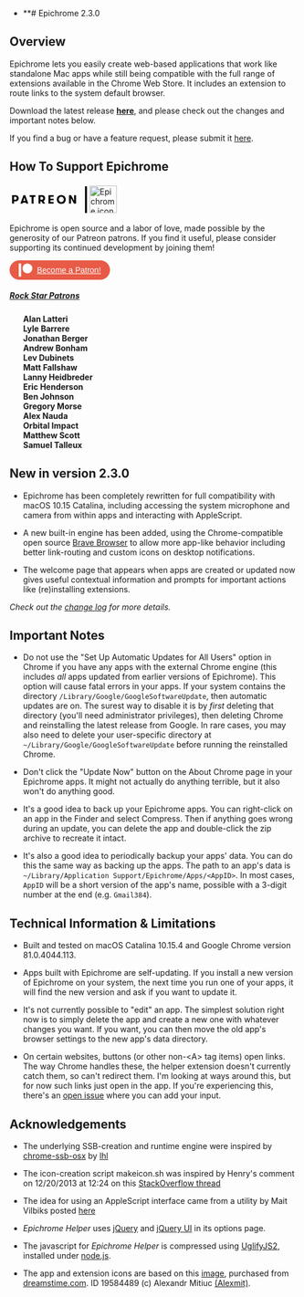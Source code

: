 - **# Epichrome 2.3.0

## Overview

Epichrome lets you easily create web-based applications that work like standalone Mac apps while still being compatible with the full range of extensions available in the Chrome Web Store. It includes an extension to route links to the system default browser.

Download the latest release **[here](https://github.com/dmarmor/epichrome/releases "Download")**, and please check out the changes and important notes below.

If you find a bug or have a feature request, please submit it [here](https://github.com/dmarmor/epichrome/issues "Issues").


## How To Support Epichrome

<div id="patreon" class="patreon">
  <div style="display: flex; align-items: center;">
    <svg style="width: 140px" version="1.1" xmlns="http://www.w3.org/2000/svg" xmlns:xlink="http://www.w3.org/1999/xlink" x="0px" y="0px" viewBox="0 0 3200 1260" style="enable-background:new 0 0 3200 1260;" xml:space="preserve" class="patreon_logo">
      <g>
        <g>
          <rect x="3021.2" y="95.9" class="st0" width="78.4" height="1068.6"/>
        </g>
        <g>
          <path class="st0" d="M99.6,452.1h141.8c75,0,123.4,56.6,123.4,122.4s-48.4,122.4-123.4,122.4H178v93.9H99.6V452.1z M286,574.5 c0-31.5-21.3-58.6-54.2-58.6H178v117.1h53.7C264.7,633.1,286,606,286,574.5z"/>
          <path class="st0" d="M664.9,790.8l-13.1-41.1H531.3l-13.1,41.1h-83.7l121-338.8h72.1l122.4,338.8H664.9z M591.8,548.9l-41.6,139.4 h82.3L591.8,548.9z"/>
          <path class="st0" d="M881.7,519.8h-76.4v-67.7H1037v67.7h-77v271h-78.4V519.8z"/>
          <path class="st0" d="M1159,452.1h142.3c75,0,123.4,56.6,123.4,122.4c0,47.4-25.2,89.5-67.3,109.4l67.8,106.9h-91l-60-93.9h-36.8 v93.9H1159V452.1z M1345.3,574.5c0-31.5-21.3-58.6-54.2-58.6h-53.7v117.1h53.7C1324,633.1,1345.3,606,1345.3,574.5z"/>
          <path class="st0" d="M1636.2,515v76.9h128.2v61.5h-128.2v74.5h128.2v62.9h-206.6V452.1h206.6V515H1636.2z"/>
          <path class="st0" d="M1891.7,621.5c0-92.9,66.8-178.1,179.6-178.1c112.3,0,179.1,85.2,179.1,178.1s-66.8,178.1-179.1,178.1 C1958.5,799.6,1891.7,714.4,1891.7,621.5z M2170.5,621.5c0-55.7-37.8-107.4-99.2-107.4c-61.9,0-99.2,51.8-99.2,107.4 c0,55.7,37.3,107.4,99.2,107.4C2132.7,728.9,2170.5,677.1,2170.5,621.5z"/>
          <path class="st0" d="M2584.7,672.8V452.1h77.9v338.8h-81.8l-122-217.8v217.8h-78.4V452.1h81.8L2584.7,672.8z"/>
        </g>
      </g>
    </svg>
    <img style="width: 48px" src="https://github.com/dmarmor/epichrome/raw/master/images/webstore/webstore_icon.png" alt="Epichrome icon" />
  </div>
  <p class="patreon_msg">Epichrome is open source and a labor of love, made possible by the generosity of our Patreon patrons. If you find it useful, please consider supporting its continued development by joining them!</p>
  <a href="https://www.patreon.com/bePatron?u=27108162" style="display:inline-flex;
    justify-content:center;
    align-items:center;
    color:rgb(255, 255, 255);
    font-family:aktiv-grotesk, sans-serif;
    font-size:14px;
    font-weight:500;
    height:34px;
    width:176px;
    background-color:rgb(232, 91, 70);
    border-bottom-left-radius:9999px;
    border-bottom-right-radius:9999px;
    border-top-left-radius:9999px;
    border-top-right-radius:9999px;
    box-sizing:border-box;
    cursor:pointer;" target="_blank">
    <svg style="width: 24px;
      height: 24px;
      padding-right: 8px;" version="1.1" xmlns="http://www.w3.org/2000/svg" xmlns:xlink="http://www.w3.org/1999/xlink" x="0px" y="0px" viewBox="0 0 569 546" style="enable-background:new 0 0 569 546;" xml:space="preserve">
      <g>
        <circle id="Oval" style="fill:#FFFFFF;" cx="362.6" cy="204.6" r="204.6"/>
        <rect id="Rectangle" style="fill:#FFFFFF;" width="100" height="545.8"/>
      </g>
    </svg>
    Become a Patron!</a>
      <h5 style="text-decoration: underline;">Rock Star Patrons</h5>
      <ul style="list-style-type: none;
        font-weight: bold;">
        <li>Alan Latteri</li>
        <li>Lyle Barrere</li>
        <li>Jonathan Berger</li>
        <li>Andrew Bonham</li>
        <li>Lev Dubinets</li>
        <li>Matt Fallshaw</li>
        <li>Lanny Heidbreder</li>
        <li>Eric Henderson</li>
        <li>Ben Johnson</li>
        <li>Gregory Morse</li>
        <li>Alex Nauda</li>
        <li>Orbital Impact</li>
        <li>Matthew Scott</li>
        <li>Samuel Talleux</li>
      </ul>
  </div> <!-- #patreon -->


## New in version 2.3.0

- Epichrome has been completely rewritten for full compatibility with macOS 10.15 Catalina, including accessing the system microphone and camera from within apps and interacting with AppleScript.

- A new built-in engine has been added, using the Chrome-compatible open source [Brave Browser](https://github.com/brave/brave-browser "Brave Browser") to allow more app-like behavior including better link-routing and custom icons on desktop notifications.

- The welcome page that appears when apps are created or updated now gives useful contextual information and prompts for important actions like (re)installing extensions.

<!-- ## New in version 2.3 -->

*Check out the [change log](https://github.com/dmarmor/epichrome/blob/master/app/CHANGELOG.md "CHANGELOG.md") for more details.*


## Important Notes

- Do not use the "Set Up Automatic Updates for All Users" option in Chrome if you have any apps with the external Chrome engine (this includes *all* apps updated from earlier versions of Epichrome). This option will cause fatal errors in your apps. If your system contains the directory ```/Library/Google/GoogleSoftwareUpdate```, then automatic updates are on. The surest way to disable it is by *first* deleting that directory (you'll need administrator privileges), then deleting Chrome and reinstalling the latest release from Google. In rare cases, you may also need to delete your user-specific directory at ```~/Library/Google/GoogleSoftwareUpdate``` before running the reinstalled Chrome.

- Don't click the "Update Now" button on the About Chrome page in your Epichrome apps. It might not actually do anything terrible, but it also won't do anything good.

- It's a good idea to back up your Epichrome apps. You can right-click on an app in the Finder and select Compress. Then if anything goes wrong during an update, you can delete the app and double-click the zip archive to recreate it intact.

- It's also a good idea to periodically backup your apps' data. You can do this the same way as backing up the apps. The path to an app's data is ```~/Library/Application Support/Epichrome/Apps/<AppID>```. In most cases, ```AppID``` will be a short version of the app's name, possible with a 3-digit number at the end (e.g. ```Gmail384```).


## Technical Information & Limitations

- Built and tested on macOS Catalina 10.15.4 and Google Chrome version 81.0.4044.113.

- Apps built with Epichrome are self-updating. If you install a new version of Epichrome on your system, the next time you run one of your apps, it will find the new version and ask if you want to update it.

- It's not currently possible to "edit" an app. The simplest solution right now is to simply delete the app and create a new one with whatever changes you want. If you want, you can then move the old app's browser settings to the new app's data directory.

- On certain websites, buttons (or other non-\<A\> tag items) open links. The way Chrome handles these, the helper extension doesn't currently catch them, so can't redirect them. I'm looking at ways around this, but for now such links just open in the app. If you're experiencing this, there's an [open issue](https://github.com/dmarmor/epichrome/issues/27 "Gmail shortcut links aren't delegated #27") where you can add your input.


## Acknowledgements

- The underlying SSB-creation and runtime engine were inspired by [chrome-ssb-osx](https://github.com/lhl/chrome-ssb-osx "chrome-ssb-osx") by [lhl](https://github.com/lhl "lhl")

- The icon-creation script makeicon.sh was inspired by Henry's comment on 12/20/2013 at 12:24 on this [StackOverflow thread](http://stackoverflow.com/questions/12306223/how-to-manually-create-icns-files-using-iconutil "StackOverflow thread")

- The idea for using an AppleScript interface came from a utility by Mait Vilbiks posted [here](https://www.lessannoyingcrm.com/blog/2011/01/240/Updates+to+Mac+Chrome+application+shortcuts+and+the+iOS+fullscreen+webapp+generator "Mait Vilbiks utility")

- *Epichrome Helper* uses [jQuery](https://jquery.com/ "jQuery") and [jQuery UI](http://jqueryui.com/ "jQuery UI") in its options page.

- The javascript for *Epichrome Helper* is compressed using [UglifyJS2](https://github.com/mishoo/UglifyJS2 "UglifyJS2"), installed under [node.js](https://nodejs.org/ "node.js").

- The app and extension icons are based on this [image](http://www.dreamstime.com/royalty-free-stock-images-abstract-chrome-ball-image19584489 "Abstract Chrome Ball Photo"), purchased from [dreamstime.com](http://www.dreamstime.com/#res11199095 "dreamstime.com"). ID 19584489 (c) Alexandr Mitiuc [(Alexmit)](http://www.dreamstime.com/alexmit_info#res11199095 "Alexmit").
